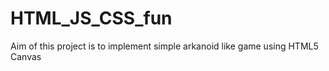 # HTML_JS_CSS_fun
Aim of this project is to implement simple arkanoid like game using HTML5 Canvas

